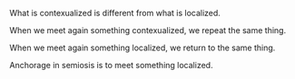 What is contexualized is different from what is localized.

When we meet again something contexualized, we repeat the same thing.

When we meet again something localized, we return to the same thing.

Anchorage in semiosis is to meet something localized.
